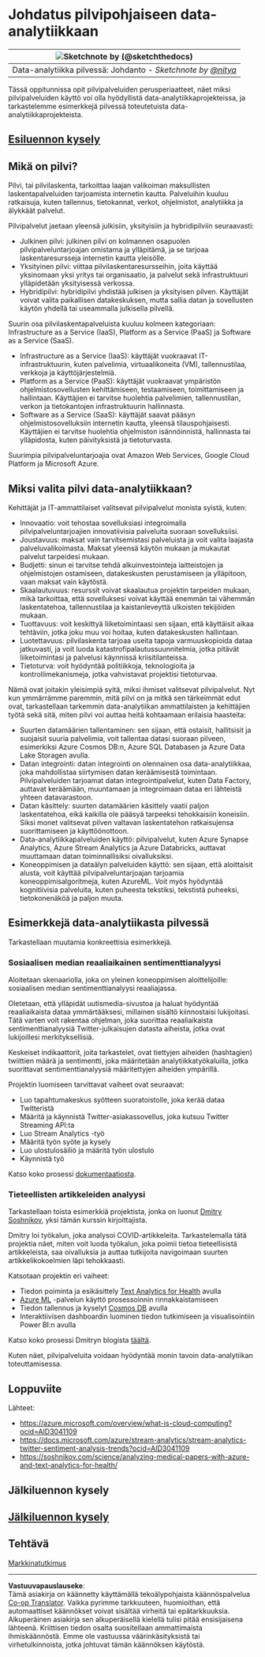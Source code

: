 <!--
CO_OP_TRANSLATOR_METADATA:
{
  "original_hash": "6a0556b17de4c8d1a9470b02247b01d4",
  "translation_date": "2025-09-04T19:35:51+00:00",
  "source_file": "5-Data-Science-In-Cloud/17-Introduction/README.md",
  "language_code": "fi"
}
-->
# Johdatus pilvipohjaiseen data-analytiikkaan

|![ Sketchnote by [(@sketchthedocs)](https://sketchthedocs.dev) ](../../sketchnotes/17-DataScience-Cloud.png)|
|:---:|
| Data-analytiikka pilvessä: Johdanto - _Sketchnote by [@nitya](https://twitter.com/nitya)_ |

Tässä oppitunnissa opit pilvipalveluiden perusperiaatteet, näet miksi pilvipalveluiden käyttö voi olla hyödyllistä data-analytiikkaprojekteissa, ja tarkastelemme esimerkkejä pilvessä toteutetuista data-analytiikkaprojekteista.

## [Esiluennon kysely](https://purple-hill-04aebfb03.1.azurestaticapps.net/quiz/32)

## Mikä on pilvi?

Pilvi, tai pilvilaskenta, tarkoittaa laajan valikoiman maksullisten laskentapalveluiden tarjoamista internetin kautta. Palveluihin kuuluu ratkaisuja, kuten tallennus, tietokannat, verkot, ohjelmistot, analytiikka ja älykkäät palvelut.

Pilvipalvelut jaetaan yleensä julkisiin, yksityisiin ja hybridipilviin seuraavasti:

* Julkinen pilvi: julkinen pilvi on kolmannen osapuolen pilvipalveluntarjoajan omistama ja ylläpitämä, ja se tarjoaa laskentaresursseja internetin kautta yleisölle.
* Yksityinen pilvi: viittaa pilvilaskentaresursseihin, joita käyttää yksinomaan yksi yritys tai organisaatio, ja palvelut sekä infrastruktuuri ylläpidetään yksityisessä verkossa.
* Hybridipilvi: hybridipilvi yhdistää julkisen ja yksityisen pilven. Käyttäjät voivat valita paikallisen datakeskuksen, mutta sallia datan ja sovellusten käytön yhdellä tai useammalla julkisella pilvellä.

Suurin osa pilvilaskentapalveluista kuuluu kolmeen kategoriaan: Infrastructure as a Service (IaaS), Platform as a Service (PaaS) ja Software as a Service (SaaS).

* Infrastructure as a Service (IaaS): käyttäjät vuokraavat IT-infrastruktuurin, kuten palvelimia, virtuaalikoneita (VM), tallennustilaa, verkkoja ja käyttöjärjestelmiä.
* Platform as a Service (PaaS): käyttäjät vuokraavat ympäristön ohjelmistosovellusten kehittämiseen, testaamiseen, toimittamiseen ja hallintaan. Käyttäjien ei tarvitse huolehtia palvelimien, tallennustilan, verkon ja tietokantojen infrastruktuurin hallinnasta.
* Software as a Service (SaaS): käyttäjät saavat pääsyn ohjelmistosovelluksiin internetin kautta, yleensä tilauspohjaisesti. Käyttäjien ei tarvitse huolehtia ohjelmiston isännöinnistä, hallinnasta tai ylläpidosta, kuten päivityksistä ja tietoturvasta.

Suurimpia pilvipalveluntarjoajia ovat Amazon Web Services, Google Cloud Platform ja Microsoft Azure.

## Miksi valita pilvi data-analytiikkaan?

Kehittäjät ja IT-ammattilaiset valitsevat pilvipalvelut monista syistä, kuten:

* Innovaatio: voit tehostaa sovelluksiasi integroimalla pilvipalveluntarjoajien innovatiivisia palveluita suoraan sovelluksiisi.
* Joustavuus: maksat vain tarvitsemistasi palveluista ja voit valita laajasta palveluvalikoimasta. Maksat yleensä käytön mukaan ja mukautat palvelut tarpeidesi mukaan.
* Budjetti: sinun ei tarvitse tehdä alkuinvestointeja laitteistojen ja ohjelmistojen ostamiseen, datakeskusten perustamiseen ja ylläpitoon, vaan maksat vain käytöstä.
* Skaalautuvuus: resurssit voivat skaalautua projektin tarpeiden mukaan, mikä tarkoittaa, että sovelluksesi voivat käyttää enemmän tai vähemmän laskentatehoa, tallennustilaa ja kaistanleveyttä ulkoisten tekijöiden mukaan.
* Tuottavuus: voit keskittyä liiketoimintaasi sen sijaan, että käyttäisit aikaa tehtäviin, jotka joku muu voi hoitaa, kuten datakeskusten hallintaan.
* Luotettavuus: pilvilaskenta tarjoaa useita tapoja varmuuskopioida dataa jatkuvasti, ja voit luoda katastrofipalautussuunnitelmia, jotka pitävät liiketoimintasi ja palvelusi käynnissä kriisitilanteissa.
* Tietoturva: voit hyödyntää politiikkoja, teknologioita ja kontrollimekanismeja, jotka vahvistavat projektisi tietoturvaa.

Nämä ovat joitakin yleisimpiä syitä, miksi ihmiset valitsevat pilvipalvelut. Nyt kun ymmärrämme paremmin, mitä pilvi on ja mitkä sen tärkeimmät edut ovat, tarkastellaan tarkemmin data-analytiikan ammattilaisten ja kehittäjien työtä sekä sitä, miten pilvi voi auttaa heitä kohtaamaan erilaisia haasteita:

* Suurten datamäärien tallentaminen: sen sijaan, että ostaisit, hallitsisit ja suojaisit suuria palvelimia, voit tallentaa datasi suoraan pilveen, esimerkiksi Azure Cosmos DB:n, Azure SQL Databasen ja Azure Data Lake Storagen avulla.
* Datan integrointi: datan integrointi on olennainen osa data-analytiikkaa, joka mahdollistaa siirtymisen datan keräämisestä toimintaan. Pilvipalveluiden tarjoamat datan integrointipalvelut, kuten Data Factory, auttavat keräämään, muuntamaan ja integroimaan dataa eri lähteistä yhteen datavarastoon.
* Datan käsittely: suurten datamäärien käsittely vaatii paljon laskentatehoa, eikä kaikilla ole pääsyä tarpeeksi tehokkaisiin koneisiin. Siksi monet valitsevat pilven valtavan laskentatehon ratkaisujensa suorittamiseen ja käyttöönottoon.
* Data-analytiikkapalveluiden käyttö: pilvipalvelut, kuten Azure Synapse Analytics, Azure Stream Analytics ja Azure Databricks, auttavat muuttamaan datan toiminnallisiksi oivalluksiksi.
* Koneoppimisen ja dataälyn palveluiden käyttö: sen sijaan, että aloittaisit alusta, voit käyttää pilvipalveluntarjoajan tarjoamia koneoppimisalgoritmeja, kuten AzureML. Voit myös hyödyntää kognitiivisia palveluita, kuten puheesta tekstiksi, tekstistä puheeksi, tietokonenäköä ja paljon muuta.

## Esimerkkejä data-analytiikasta pilvessä

Tarkastellaan muutamia konkreettisia esimerkkejä.

### Sosiaalisen median reaaliaikainen sentimenttianalyysi
Aloitetaan skenaariolla, joka on yleinen koneoppimisen aloittelijoille: sosiaalisen median sentimenttianalyysi reaaliajassa.

Oletetaan, että ylläpidät uutismedia-sivustoa ja haluat hyödyntää reaaliaikaista dataa ymmärtääksesi, millainen sisältö kiinnostaisi lukijoitasi. Tätä varten voit rakentaa ohjelman, joka suorittaa reaaliaikaista sentimenttianalyysiä Twitter-julkaisujen datasta aiheista, jotka ovat lukijoillesi merkityksellisiä.

Keskeiset indikaattorit, joita tarkastelet, ovat tiettyjen aiheiden (hashtagien) twiittien määrä ja sentimentti, joka määritetään analytiikkatyökaluilla, jotka suorittavat sentimenttianalyysiä määritettyjen aiheiden ympärillä.

Projektin luomiseen tarvittavat vaiheet ovat seuraavat:

* Luo tapahtumakeskus syötteen suoratoistolle, joka kerää dataa Twitteristä
* Määritä ja käynnistä Twitter-asiakassovellus, joka kutsuu Twitter Streaming API:ta
* Luo Stream Analytics -työ
* Määritä työn syöte ja kysely
* Luo ulostulosäiliö ja määritä työn ulostulo
* Käynnistä työ

Katso koko prosessi [dokumentaatiosta](https://docs.microsoft.com/azure/stream-analytics/stream-analytics-twitter-sentiment-analysis-trends?WT.mc_id=academic-77958-bethanycheum&ocid=AID30411099).

### Tieteellisten artikkeleiden analyysi
Tarkastellaan toista esimerkkiä projektista, jonka on luonut [Dmitry Soshnikov](http://soshnikov.com), yksi tämän kurssin kirjoittajista.

Dmitry loi työkalun, joka analysoi COVID-artikkeleita. Tarkastelemalla tätä projektia näet, miten voit luoda työkalun, joka poimii tietoa tieteellisistä artikkeleista, saa oivalluksia ja auttaa tutkijoita navigoimaan suurten artikkelikokoelmien läpi tehokkaasti.

Katsotaan projektin eri vaiheet:

* Tiedon poiminta ja esikäsittely [Text Analytics for Health](https://docs.microsoft.com/azure/cognitive-services/text-analytics/how-tos/text-analytics-for-health?WT.mc_id=academic-77958-bethanycheum&ocid=AID3041109) avulla
* [Azure ML](https://azure.microsoft.com/services/machine-learning?WT.mc_id=academic-77958-bethanycheum&ocid=AID3041109) -palvelun käyttö prosessoinnin rinnakkaistamiseen
* Tiedon tallennus ja kyselyt [Cosmos DB](https://azure.microsoft.com/services/cosmos-db?WT.mc_id=academic-77958-bethanycheum&ocid=AID3041109) avulla
* Interaktiivisen dashboardin luominen tiedon tutkimiseen ja visualisointiin Power BI:n avulla

Katso koko prosessi Dmitryn blogista [täältä](https://soshnikov.com/science/analyzing-medical-papers-with-azure-and-text-analytics-for-health/).

Kuten näet, pilvipalveluita voidaan hyödyntää monin tavoin data-analytiikan toteuttamisessa.

## Loppuviite

Lähteet:
* https://azure.microsoft.com/overview/what-is-cloud-computing?ocid=AID3041109  
* https://docs.microsoft.com/azure/stream-analytics/stream-analytics-twitter-sentiment-analysis-trends?ocid=AID3041109  
* https://soshnikov.com/science/analyzing-medical-papers-with-azure-and-text-analytics-for-health/  

## Jälkiluennon kysely

## [Jälkiluennon kysely](https://ff-quizzes.netlify.app/en/ds/)

## Tehtävä

[Markkinatutkimus](assignment.md)

---

**Vastuuvapauslauseke**:  
Tämä asiakirja on käännetty käyttämällä tekoälypohjaista käännöspalvelua [Co-op Translator](https://github.com/Azure/co-op-translator). Vaikka pyrimme tarkkuuteen, huomioithan, että automaattiset käännökset voivat sisältää virheitä tai epätarkkuuksia. Alkuperäinen asiakirja sen alkuperäisellä kielellä tulisi pitää ensisijaisena lähteenä. Kriittisen tiedon osalta suositellaan ammattimaista ihmiskäännöstä. Emme ole vastuussa väärinkäsityksistä tai virhetulkinnoista, jotka johtuvat tämän käännöksen käytöstä.